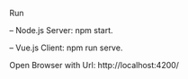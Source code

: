 Run

– Node.js Server: npm start.

– Vue.js Client: npm run serve.


Open Browser with Url: http://localhost:4200/
